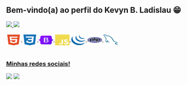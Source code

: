 ## Bem-vindo(a) ao perfil do Kevyn B. Ladislau 😁

 <div>
   <a href="https://github.com/kevynfirst">
   <img height="180em" src="https://github-readme-stats.vercel.app/api?username=kevynfirst&show_icons=true&theme=tokyonight&include_all_commits=true&count_private=true"/>
   <img height="180em" src="https://github-readme-stats.vercel.app/api/top-langs/?username=kevynfirst&layout=compact&langs_count=6&theme=tokyonight"/>

</div>
<div style="display: inline_block"><br>
 
  <img align="center" alt="HTML" height="30" width="40" src="https://raw.githubusercontent.com/devicons/devicon/master/icons/html5/html5-plain.svg">

  <!--CSS-->
  <img align="center" alt="CSS" height="30" width="40" src="https://raw.githubusercontent.com/devicons/devicon/master/icons/css3/css3-plain.svg">
  <img align="center" alt="Bootstrap" height="30" width="40" src="https://github.com/devicons/devicon/blob/master/icons/bootstrap/bootstrap-original.svg">
   <!--<img align="center" alt="Tailwind" height="30" width="40" src="https://github.com/devicons/devicon/blob/master/icons/tailwindcss/tailwindcss-original.svg">-->

  <!--JS-->
  <img align="center" alt="Javascript" height="30" width="40" src="https://raw.githubusercontent.com/devicons/devicon/master/icons/javascript/javascript-plain.svg">
   <!--<img align="center" alt="Typescript" height="30" width="40" src="https://github.com/devicons/devicon/blob/master/icons/typescript/typescript-plain.svg">-->
   <!--<img align="center" alt="Node" height="30" width="40" src="https://github.com/devicons/devicon/blob/master/icons/nodejs/nodejs-plain.svg">-->
  <img align="center" alt="Jquery" height="30" width="40" src="https://raw.githubusercontent.com/devicons/devicon/master/icons/jquery/jquery-plain.svg">
   <!--<img align="center" alt="React" height="30" width="40" src="https://github.com/devicons/devicon/blob/master/icons/react/react-original.svg">-->

  <img align="center" alt="PHP" height="30" width="40" src="https://github.com/devicons/devicon/blob/master/icons/php/php-original.svg">

  <!--BD-->
  <img align="center" alt="MySQL" height="30" width="40" src="https://github.com/devicons/devicon/blob/master/icons/mysql/mysql-original.svg">
  
   <!--<img align="center" alt="PostgreSQL" height="30" width="40" src="https://github.com/devicons/devicon/blob/master/icons/postgresql/postgresql-plain.svg">-->
   <!--<img align="center" alt="MongoDB" height="30" width="40" src="https://github.com/devicons/devicon/blob/master/icons/mongodb/mongodb-plain.svg">-->

  <!--Others-->
   <!--<img align="center" alt="Git" height="30" width="40" src="https://github.com/devicons/devicon/blob/master/icons/git/git-plain.svg">-->
   <!--<img align="center" alt="Figma" height="30" width="40" src="https://github.com/devicons/devicon/blob/master/icons/figma/figma-original.svg">-->
</div>
 
 <br>
 
  ### Minhas redes sociais!
 
<div> 
  <!--<a href="" target="_blank"><img src="https://img.shields.io/badge/YouTube-FF0000?style=for-the-badge&logo=youtube&logoColor=white" target="_blank"></a>-->
  <a href="https://instagram.com/kevynfirst" target="_blank"><img src="https://img.shields.io/badge/-Instagram-%23E4405F?style=for-the-badge&logo=instagram&logoColor=white" target="_blank"></a>
 <!--<a href="" target="_blank"><img src="https://img.shields.io/badge/Discord-7289DA?style=for-the-badge&logo=discord&logoColor=white" target="_blank"></a> -->
  <a href="https://www.linkedin.com/in/kevynfirst" target="_blank"><img src="https://img.shields.io/badge/-LinkedIn-%230077B5?style=for-the-badge&logo=linkedin&logoColor=white" target="_blank"></a> 

</div>
